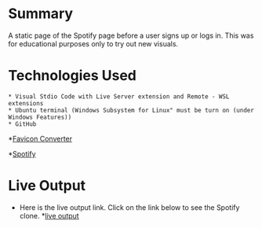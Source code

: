 # Summary
A static page of the Spotify page before a user signs up or logs in. This was for educational purposes only to try out new visuals. 


# Technologies Used
    * Visual Stdio Code with Live Server extension and Remote - WSL extensions
    * Ubuntu terminal (Windows Subsystem for Linux" must be turn on (under Windows Features))
    * GitHub

*[Favicon Converter](https://favicon.io/favicon-converter/)

*[Spotify](https://www.spotify.com/us/)

# Live Output

* Here is the live output link. Click on the link below to see the Spotify clone.
*[live output](https://jennym0715.github.io/Spotify_Clone.io/)